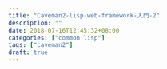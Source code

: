 ```yaml
---
title: "Caveman2-lisp-web-framework-入門-2"
description: ""
date: 2018-07-16T12:45:32+08:00
categories: ["common lisp"]
tags: ["caveman2"]
draft: true
---
```


## 

